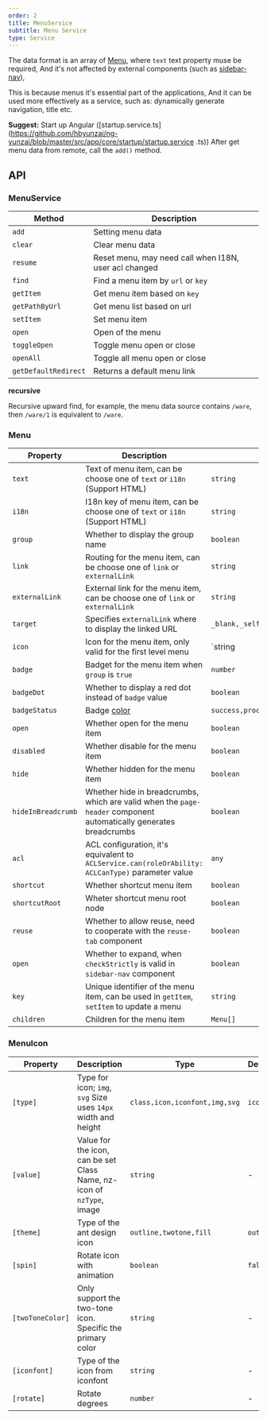 ```yaml
---
order: 2
title: MenuService
subtitle: Menu Service
type: Service
---
```


The data format is an array of [Menu](https://github.com/hbyunzai/yelon/blob/master/packages/theme/src/services/menu/interface.ts), where `text` text property muse be required, And it's not affected by external components (such as [sidebar-nav](/components/sidebar-nav)),

This is because menus it's essential part of the applications, And it can be used more effectively as a service, such as: dynamically generate navigation, title etc.

**Suggest:** Start up Angular ([startup.service.ts](https://github.com/hbyunzai/ng-yunzai/blob/master/src/app/core/startup/startup.service .ts)) After get menu data from remote, call the `add()` method.

## API

### MenuService

| Method | Description |
|--------|-----------|
| `add` | Setting menu data |
| `clear` | Clear menu data |
| `resume` | Reset menu, may need call when I18N, user acl changed |
| `find` | Find a menu item by `url` or `key` |
| `getItem` | Get menu item based on `key` |
| `getPathByUrl` | Get menu list based on url |
| `setItem` | Set menu item |
| `open` | Open of the menu |
| `toggleOpen` | Toggle menu open or close |
| `openAll` | Toggle all menu open or close |
| `getDefaultRedirect` | Returns a default menu link |

**recursive**

Recursive upward find, for example, the menu data source contains `/ware`, then `/ware/1` is equivalent to `/ware`.

### Menu

| Property | Description | Type | Default |
|----------|-------------|------|---------|
| `text` | Text of menu item, can be choose one of `text` or `i18n` (Support HTML) | `string` | - |
| `i18n` | I18n key of menu item, can be choose one of `text` or `i18n` (Support HTML) | `string` | - |
| `group` | Whether to display the group name | `boolean` | `true` |
| `link` | Routing for the menu item, can be choose one of `link` or `externalLink` | `string` | - |
| `externalLink` | External link for the menu item, can be choose one of `link` or `externalLink` | `string` | - |
| `target` | Specifies `externalLink` where to display the linked URL | `_blank,_self,_parent,_top` | - |
| `icon` | Icon for the menu item, only valid for the first level menu | `string | MenuIcon` | - |
| `badge` | Badget for the menu item when `group` is `true` | `number` | - |
| `badgeDot` | Whether to display a red dot instead of `badge` value | `boolean` | - |
| `badgeStatus` | Badge [color](https://ng.ant.design/components/badge/en#nz-badge) | `success,processing,default,error,warning` | `error` |
| `open` | Whether open for the menu item | `boolean` | `false` |
| `disabled` | Whether disable for the menu item | `boolean` | `false` |
| `hide` | Whether hidden for the menu item | `boolean` | `false` |
| `hideInBreadcrumb` | Whether hide in breadcrumbs, which are valid when the `page-header` component automatically generates breadcrumbs | `boolean` | - |
| `acl` | ACL configuration, it's equivalent to `ACLService.can(roleOrAbility: ACLCanType)` parameter value | `any` | - |
| `shortcut` | Whether shortcut menu item | `boolean` | - |
| `shortcutRoot` | Wheter shortcut menu root node | `boolean` | - |
| `reuse` | Whether to allow reuse, need to cooperate with the `reuse-tab` component | `boolean` | - |
| `open` | Whether to expand, when `checkStrictly` is valid in `sidebar-nav` component | `boolean` | - |
| `key` | Unique identifier of the menu item, can be used in `getItem`, `setItem` to update a menu | `string` | - |
| `children` | Children for the menu item | `Menu[]` | - |

### MenuIcon

| Property | Description | Type | Default |
|----------|-------------|------|---------|
| `[type]` | Type for icon; `img`, `svg` Size uses `14px` width and height | `class,icon,iconfont,img,svg` | `icon` |
| `[value]` | Value for the icon, can be set Class Name, nz-icon of `nzType`, image | `string` | - |
| `[theme]` | Type of the ant design icon | `outline,twotone,fill` | `outline` |
| `[spin]` | Rotate icon with animation | `boolean` | `false` |
| `[twoToneColor]` | Only support the two-tone icon. Specific the primary color | `string` | - |
| `[iconfont]` | Type of the icon from iconfont | `string` | - |
| `[rotate]` | Rotate degrees | `number` | - |
